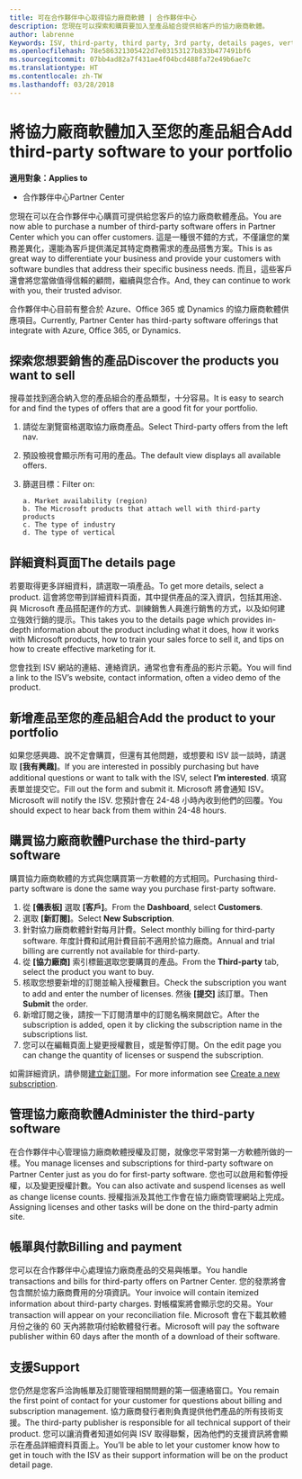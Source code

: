 ```yaml
---
title: 可在合作夥伴中心取得協力廠商軟體 | 合作夥伴中心
description: 您現在可以探索和購買要加入至產品組合提供給客戶的協力廠商軟體。
author: labrenne
Keywords: ISV, third-party, third party, 3rd party, details pages, vertical software, software publisher
ms.openlocfilehash: 78e586321305422d7e03153127b833b477491bf6
ms.sourcegitcommit: 07bb4ad82a7f431ae4f04bcd488fa72e49b6ae7c
ms.translationtype: HT
ms.contentlocale: zh-TW
ms.lasthandoff: 03/28/2018
---
```

# <a name="add-third-party-software-to-your-portfolio"></a><span data-ttu-id="1be73-103">將協力廠商軟體加入至您的產品組合</span><span class="sxs-lookup"><span data-stu-id="1be73-103">Add third-party software to your portfolio</span></span>

**<span data-ttu-id="1be73-104">適用對象：</span><span class="sxs-lookup"><span data-stu-id="1be73-104">Applies to</span></span>** 

- <span data-ttu-id="1be73-105">合作夥伴中心</span><span class="sxs-lookup"><span data-stu-id="1be73-105">Partner Center</span></span>


<span data-ttu-id="1be73-106">您現在可以在合作夥伴中心購買可提供給您客戶的協力廠商軟體產品。</span><span class="sxs-lookup"><span data-stu-id="1be73-106">You are now able to purchase a number of third-party software offers in Partner Center which you can offer customers.</span></span> <span data-ttu-id="1be73-107">這是一種很不錯的方式，不僅讓您的業務差異化，還能為客戶提供滿足其特定商務需求的產品搭售方案。</span><span class="sxs-lookup"><span data-stu-id="1be73-107">This is as great way to differentiate your business and provide your customers with software bundles that address their specific business needs.</span></span> <span data-ttu-id="1be73-108">而且，這些客戶還會將您當做值得信賴的顧問，繼續與您合作。</span><span class="sxs-lookup"><span data-stu-id="1be73-108">And, they can continue to work with you, their trusted advisor.</span></span>

<span data-ttu-id="1be73-109">合作夥伴中心目前有整合於 Azure、Office 365 或 Dynamics 的協力廠商軟體供應項目。</span><span class="sxs-lookup"><span data-stu-id="1be73-109">Currently, Partner Center has third-party software offerings that integrate with Azure, Office 365, or Dynamics.</span></span>

## <a name="discover-the-products-you-want-to-sell"></a><span data-ttu-id="1be73-110">探索您想要銷售的產品</span><span class="sxs-lookup"><span data-stu-id="1be73-110">Discover the products you want to sell</span></span>

<span data-ttu-id="1be73-111">搜尋並找到適合納入您的產品組合的產品類型，十分容易。</span><span class="sxs-lookup"><span data-stu-id="1be73-111">It is easy to search for and find the types of offers that are a good fit for your portfolio.</span></span> 
1.  <span data-ttu-id="1be73-112">請從左瀏覽窗格選取協力廠商產品。</span><span class="sxs-lookup"><span data-stu-id="1be73-112">Select Third-party offers from the left nav.</span></span> 
2.  <span data-ttu-id="1be73-113">預設檢視會顯示所有可用的產品。</span><span class="sxs-lookup"><span data-stu-id="1be73-113">The default view displays all available offers.</span></span> 
3.  <span data-ttu-id="1be73-114">篩選目標：</span><span class="sxs-lookup"><span data-stu-id="1be73-114">Filter on:</span></span>

        a. Market availability (region) 
        b. The Microsoft products that attach well with third-party products  
        c. The type of industry 
        d. The type of vertical 

## <a name="the-details-page"></a><span data-ttu-id="1be73-115">詳細資料頁面</span><span class="sxs-lookup"><span data-stu-id="1be73-115">The details page</span></span>

<span data-ttu-id="1be73-116">若要取得更多詳細資料，請選取一項產品。</span><span class="sxs-lookup"><span data-stu-id="1be73-116">To get more details, select a product.</span></span> <span data-ttu-id="1be73-117">這會將您帶到詳細資料頁面，其中提供產品的深入資訊，包括其用途、與 Microsoft 產品搭配運作的方式、訓練銷售人員進行銷售的方式，以及如何建立強效行銷的提示。</span><span class="sxs-lookup"><span data-stu-id="1be73-117">This takes you to the details page which provides in-depth information about the product including what it does, how it works with Microsoft products, how to train your sales force to sell it, and tips on how to create effective marketing for it.</span></span> 

<span data-ttu-id="1be73-118">您會找到 ISV 網站的連結、連絡資訊，通常也會有產品的影片示範。</span><span class="sxs-lookup"><span data-stu-id="1be73-118">You will find a link to the ISV’s website, contact information, often a video demo of the product.</span></span> 

## <a name="add-the-product-to-your-portfolio"></a><span data-ttu-id="1be73-119">新增產品至您的產品組合</span><span class="sxs-lookup"><span data-stu-id="1be73-119">Add the product to your portfolio</span></span>

<span data-ttu-id="1be73-120">如果您感興趣、說不定會購買，但還有其他問題，或想要和 ISV 談一談時，請選取 **\[我有興趣\]**。</span><span class="sxs-lookup"><span data-stu-id="1be73-120">If you are interested in possibly purchasing but have additional questions or want to talk with the ISV, select **I’m interested**.</span></span> <span data-ttu-id="1be73-121">填寫表單並提交它。</span><span class="sxs-lookup"><span data-stu-id="1be73-121">Fill out the form and submit it.</span></span> <span data-ttu-id="1be73-122">Microsoft 將會通知 ISV。</span><span class="sxs-lookup"><span data-stu-id="1be73-122">Microsoft will notify the ISV.</span></span> <span data-ttu-id="1be73-123">您預計會在 24-48 小時內收到他們的回覆。</span><span class="sxs-lookup"><span data-stu-id="1be73-123">You should expect to hear back from them within 24-48 hours.</span></span> 

## <a name="purchase-the-third-party-software"></a><span data-ttu-id="1be73-124">購買協力廠商軟體</span><span class="sxs-lookup"><span data-stu-id="1be73-124">Purchase the third-party software</span></span>

<span data-ttu-id="1be73-125">購買協力廠商軟體的方式與您購買第一方軟體的方式相同。</span><span class="sxs-lookup"><span data-stu-id="1be73-125">Purchasing third-party software is done the same way you purchase first-party software.</span></span> 

1.  <span data-ttu-id="1be73-126">從 **\[儀表板\]** 選取 **\[客戶\]**。</span><span class="sxs-lookup"><span data-stu-id="1be73-126">From the **Dashboard**, select **Customers**.</span></span>
2.  <span data-ttu-id="1be73-127">選取 **\[新訂閱\]**。</span><span class="sxs-lookup"><span data-stu-id="1be73-127">Select **New Subscription**.</span></span>
3.  <span data-ttu-id="1be73-128">針對協力廠商軟體針對每月計費。</span><span class="sxs-lookup"><span data-stu-id="1be73-128">Select monthly billing for third-party software.</span></span> <span data-ttu-id="1be73-129">年度計費和試用計費目前不適用於協力廠商。</span><span class="sxs-lookup"><span data-stu-id="1be73-129">Annual and trial billing are currently not available for third-party.</span></span>
4.  <span data-ttu-id="1be73-130">從 **\[協力廠商\]** 索引標籤選取您要購買的產品。</span><span class="sxs-lookup"><span data-stu-id="1be73-130">From the **Third-party** tab, select the product you want to buy.</span></span>
5.  <span data-ttu-id="1be73-131">核取您想要新增的訂閱並輸入授權數目。</span><span class="sxs-lookup"><span data-stu-id="1be73-131">Check the subscription you want to add and enter the number of licenses.</span></span> <span data-ttu-id="1be73-132">然後 **\[提交\]** 該訂單。</span><span class="sxs-lookup"><span data-stu-id="1be73-132">Then **Submit** the order.</span></span>
6.  <span data-ttu-id="1be73-133">新增訂閱之後，請按一下訂閱清單中的訂閱名稱來開啟它。</span><span class="sxs-lookup"><span data-stu-id="1be73-133">After the subscription is added, open it by clicking the subscription name in the subscriptions list.</span></span> 
7.  <span data-ttu-id="1be73-134">您可以在編輯頁面上變更授權數目，或是暫停訂閱。</span><span class="sxs-lookup"><span data-stu-id="1be73-134">On the edit page you can change the quantity of licenses or suspend the subscription.</span></span>

<span data-ttu-id="1be73-135">如需詳細資訊，請參閱[建立新訂閱](create-a-new-subscription.md)。</span><span class="sxs-lookup"><span data-stu-id="1be73-135">For more information see [Create a new subscription](create-a-new-subscription.md).</span></span>

## <a name="administer-the-third-party-software"></a><span data-ttu-id="1be73-136">管理協力廠商軟體</span><span class="sxs-lookup"><span data-stu-id="1be73-136">Administer the third-party software</span></span>

<span data-ttu-id="1be73-137">在合作夥伴中心管理協力廠商軟體授權及訂閱，就像您平常對第一方軟體所做的一樣。</span><span class="sxs-lookup"><span data-stu-id="1be73-137">You manage licenses and subscriptions for third-party software on Partner Center just as you do for first-party software.</span></span> <span data-ttu-id="1be73-138">您也可以啟用和暫停授權，以及變更授權計數。</span><span class="sxs-lookup"><span data-stu-id="1be73-138">You can also activate and suspend licenses as well as change license counts.</span></span> <span data-ttu-id="1be73-139">授權指派及其他工作會在協力廠商管理網站上完成。</span><span class="sxs-lookup"><span data-stu-id="1be73-139">Assigning licenses and other tasks will be done on the third-party admin site.</span></span>

## <a name="billing-and-payment"></a><span data-ttu-id="1be73-140">帳單與付款</span><span class="sxs-lookup"><span data-stu-id="1be73-140">Billing and payment</span></span>

<span data-ttu-id="1be73-141">您可以在合作夥伴中心處理協力廠商產品的交易與帳單。</span><span class="sxs-lookup"><span data-stu-id="1be73-141">You handle transactions and bills for third-party offers on Partner Center.</span></span> <span data-ttu-id="1be73-142">您的發票將會包含關於協力廠商費用的分項資訊。</span><span class="sxs-lookup"><span data-stu-id="1be73-142">Your invoice will contain itemized information about third-party charges.</span></span> <span data-ttu-id="1be73-143">對帳檔案將會顯示您的交易。</span><span class="sxs-lookup"><span data-stu-id="1be73-143">Your transaction will appear on your reconciliation file.</span></span> <span data-ttu-id="1be73-144">Microsoft 會在下載其軟體月份之後的 60 天內將款項付給軟體發行者。</span><span class="sxs-lookup"><span data-stu-id="1be73-144">Microsoft will pay the software publisher within 60 days after the month of a download of their software.</span></span> 

## <a name="support"></a><span data-ttu-id="1be73-145">支援</span><span class="sxs-lookup"><span data-stu-id="1be73-145">Support</span></span>

<span data-ttu-id="1be73-146">您仍然是您客戶洽詢帳單及訂閱管理相關問題的第一個連絡窗口。</span><span class="sxs-lookup"><span data-stu-id="1be73-146">You remain the first point of contact for your customer for questions about billing and subscription management.</span></span> <span data-ttu-id="1be73-147">協力廠商發行者則負責提供他們產品的所有技術支援。</span><span class="sxs-lookup"><span data-stu-id="1be73-147">The third-party publisher is responsible for all technical support of their product.</span></span> <span data-ttu-id="1be73-148">您可以讓消費者知道如何與 ISV 取得聯繫，因為他們的支援資訊將會顯示在產品詳細資料頁面上。</span><span class="sxs-lookup"><span data-stu-id="1be73-148">You’ll be able to let your customer know how to get in touch with the ISV as their support information will be on the product detail page.</span></span>

